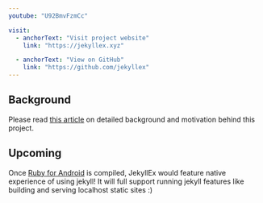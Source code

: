```yaml
---
youtube: "U92BmvFzmCc"

visit:
  - anchorText: "Visit project website"
    link: "https://jekyllex.xyz"

  - anchorText: "View on GitHub"
    link: "https://github.com/jekyllex"
---
```


## Background

Please read [this article](https://genicsblog.com/introducing-jekyllex-android-app) on detailed background and motivation behind this project.

## Upcoming

Once [Ruby for Android](/project/ruby-android) is compiled, JekyllEx would feature native experience of using jekyll! It will full support running jekyll features like building and serving localhost static sites :)